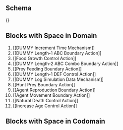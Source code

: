 ## Schema

{}

## Blocks with Space in Domain
1. [[DUMMY Increment Time Mechanism]]
2. [[DUMMY Length-1 ABC Boundary Action]]
3. [[Food Growth Control Action]]
4. [[DUMMY Length-2 ABC Combo Boundary Action]]
5. [[Prey Feeding Boundary Action]]
6. [[DUMMY Length-1 DEF Control Action]]
7. [[DUMMY Log Simulation Data Mechanism]]
8. [[Hunt Prey Boundary Action]]
9. [[Agent Reproduction Boundary Action]]
10. [[Agent Movement Boundary Action]]
11. [[Natural Death Control Action]]
12. [[Increase Age Control Action]]

## Blocks with Space in Codomain

